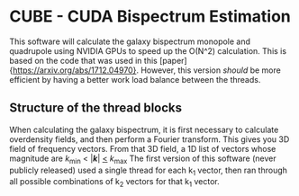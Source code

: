 # CUBE - CUDA Bispectrum Estimation
This software will calculate the galaxy bispectrum monopole and quadrupole using NVIDIA GPUs to 
speed up the O(N^2) calculation. This is based on the code that was used in this [paper]{https://arxiv.org/abs/1712.04970}. However, this version *should* be more efficient by having a better work
load balance between the threads.

## Structure of the thread blocks
When calculating the galaxy bispectrum, it is first necessary to calculate overdensity fields, and 
then perform a Fourier transform. This gives you 3D field of frequency vectors. From that 3D field,
a 1D list of vectors whose magnitude are *k*<sub>min</sub> < |**_k_**| <u><</u> *k*<sub>max</sub>
The first version of this software (never publicly released) used a single thread for each 
k<sub>1</sub> vector, then ran through all possible combinations of k<sub>2</sub> vectors for that 
k<sub>1</sub> vector. 
